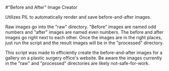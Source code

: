 #"Before and After" Image Creator

Utilizes PIL to automatically render and save before-and-after images.

Raw images go into the "raw" directory. "Before" images are named odd numbers and "after" images are named even numbers. The before and after images go right next to each other. Once the images are in the right places, just run the script and the result images will be in the "processed" directory.

This script was made to efficiently create the before-and-after images for a gallery on a plastic surgery office's website. Be aware the images currently in the "raw" and "processed" directories are likely not-safe-for-work.
